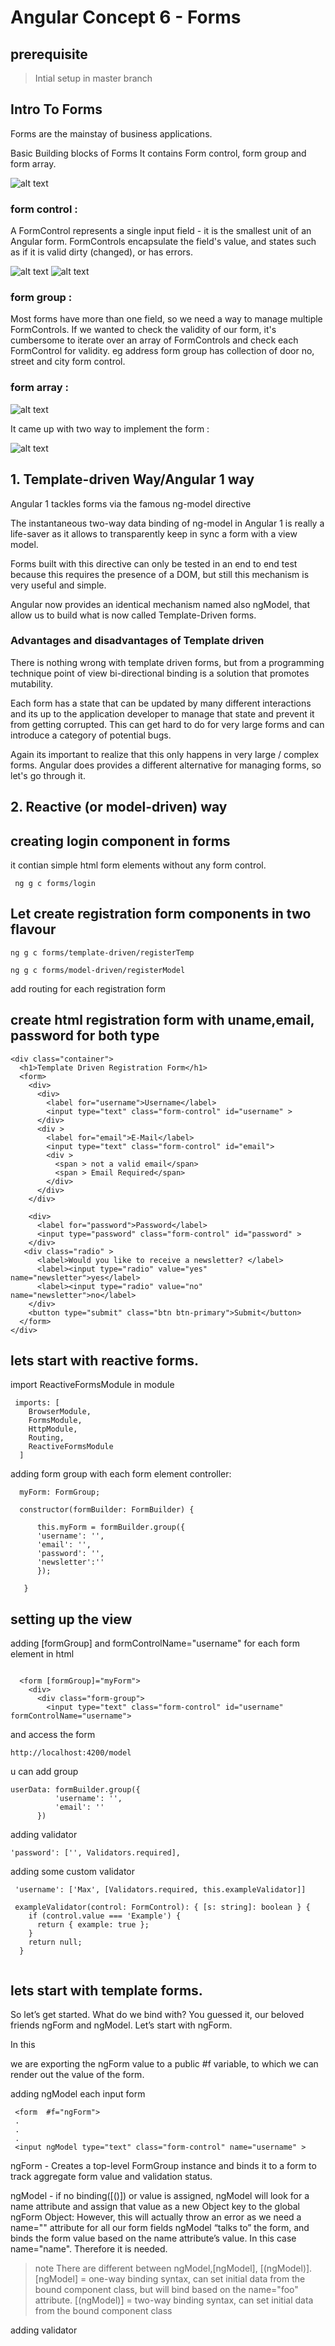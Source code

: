# Angular Concept 6 - Forms
## prerequisite
>Intial setup in master branch

## Intro To Forms
Forms are the mainstay of business applications. 

Basic Building blocks of Forms
It contains Form control, form group and form array.

![alt text](http://i.imgur.com/v53aSkJ.png)

### form control :
A FormControl represents a single input field - it is the smallest unit of an Angular form.
FormControls encapsulate the field's value, and states such as if it is valid dirty (changed), or has errors.

![alt text](http://i.imgur.com/ZQSJvh2.png)
![alt text](http://i.imgur.com/sSXF90I.png)

### form group :
Most forms have more than one field, so we need a way to manage multiple FormControls. If we wanted to check the validity of our form, it's cumbersome to iterate over an array of FormControls and check each FormControl for validity.
eg address form group has collection of door no, street and city form control.

### form array :
![alt text](http://i.imgur.com/MsCGgrK.png)

It came up with two way to implement the form : 

![alt text](http://i.imgur.com/BtvP7dh.png)


## 1. Template-driven Way/Angular 1 way
Angular 1 tackles forms via the famous ng-model directive

The instantaneous two-way data binding of ng-model in Angular 1 is really a life-saver as it allows to transparently keep in sync a form with a view model.

Forms built with this directive can only be tested in an end to end test because this requires the presence of a DOM, but still this mechanism is very useful and simple.

Angular now provides an identical mechanism named also ngModel, that allow us to build what is now called Template-Driven forms. 

### Advantages and disadvantages of Template driven
There is nothing wrong with template driven forms, but from a programming technique point of view bi-directional binding is a solution that promotes mutability.

Each form has a state that can be updated by many different interactions and its up to the application developer to manage that state and prevent it from getting corrupted. This can get hard to do for very large forms and can introduce a category of potential bugs.

Again its important to realize that this only happens in very large / complex forms. Angular does provides a different alternative for managing forms, so let's go through it.



## 2. Reactive (or model-driven) way



## creating login component in forms

it contian simple html form elements without any form control.
 
```
 ng g c forms/login
```

## Let create registration form components in two flavour

```
ng g c forms/template-driven/registerTemp
```

```
ng g c forms/model-driven/registerModel
```

add routing for each registration form


##  create html registration form with uname,email, password for both type

```
<div class="container">
  <h1>Template Driven Registration Form</h1>
  <form>
    <div>
      <div>
        <label for="username">Username</label>
        <input type="text" class="form-control" id="username" >
      </div>
      <div >
        <label for="email">E-Mail</label>
        <input type="text" class="form-control" id="email">
        <div >
          <span > not a valid email</span>
          <span > Email Required</span>
        </div>
      </div>
    </div>

    <div>
      <label for="password">Password</label>
      <input type="password" class="form-control" id="password" >
    </div>
   <div class="radio" >
      <label>Would you like to receive a newsletter? </label>
      <label><input type="radio" value="yes" name="newsletter">yes</label>
      <label><input type="radio" value="no" name="newsletter">no</label>
    </div>
    <button type="submit" class="btn btn-primary">Submit</button>
  </form>
</div>
```

##  lets start with reactive forms.

import ReactiveFormsModule in module
```
 imports: [
    BrowserModule,
    FormsModule,
    HttpModule,
    Routing,
    ReactiveFormsModule
  ]
```


adding form group with each form element controller:

```
  myForm: FormGroup;

  constructor(formBuilder: FormBuilder) {

      this.myForm = formBuilder.group({
      'username': '',
      'email': '',
      'password': '',
      'newsletter':''
      });

   }
```

##  setting up the view

adding [formGroup] and formControlName="username" for each form element in html
```

  <form [formGroup]="myForm">
    <div>
      <div class="form-group">
        <input type="text" class="form-control" id="username" formControlName="username">
```

and access the form

```
http://localhost:4200/model
```

u can add group 
```
userData: formBuilder.group({
          'username': '',
          'email': ''
      })
```
adding validator
```
'password': ['', Validators.required],
```

adding some custom validator 
```
 'username': ['Max', [Validators.required, this.exampleValidator]]

 exampleValidator(control: FormControl): { [s: string]: boolean } {
    if (control.value === 'Example') {
      return { example: true };
    }
    return null;
  }
  
 ```


 

##  lets start with template forms.
So let’s get started. What do we bind with? You guessed it, our beloved friends ngForm and ngModel. Let’s start with ngForm.

In this <form> we are exporting the ngForm value to a public #f variable, to which we can render out the value of the form.


adding ngModel each input form
```
 <form  #f="ngForm">
 .
 .
 .
 <input ngModel type="text" class="form-control" name="username" >
 ```
 
 ngForm - Creates a top-level FormGroup instance and binds it to a form to track aggregate form value and validation status.

 ngModel - if no binding([()]) or value is assigned, ngModel will look for a name attribute and assign that value as a new Object key to the global ngForm Object:
 However, this will actually throw an error as we need a name="" attribute for all our form fields
 ngModel “talks to” the form, and binds the form value based on the name attribute’s value. In this case name="name". Therefore it is needed.


 > note There are different between ngModel,[ngModel], [(ngModel)]. [ngModel] = one-way binding syntax, can set initial data from the bound component class, but will bind based on the name="foo" attribute. [(ngModel)] = two-way binding syntax, can set initial data from the bound component class

adding validator

<required>